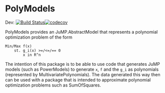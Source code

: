 # PolyModels
Dev: [![Build Status](https://travis-ci.org/tweisser/PolyModels.svg?branch=master)](https://travis-ci.org/tweisser/PolyModels)[![codecov](https://codecov.io/gh/tweisser/PolyModels/branch/master/graph/badge.svg)](https://codecov.io/gh/tweisser/PolyModels)


PolyModels provides an JuMP.AbstractModel that represents a polynomial optimization problem of the form 
```
Min/Max f(x)
    st. g_i(x) >=/<=/== 0
        x in R^n
```

The intention of this package is to be able to use code that generates JuMP models (such as PowerModels) to generate `x`, `f` and the `g_i` as polynomials (represented by MultivariatePolynomials). The data generated this way then can be used with a package that is intended to approximate polynomial optimization problems such as SumOfSquares. 


